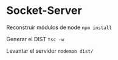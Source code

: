 # Socket-Server

Reconstruir módulos de node
``
npm install
``

Generar el DIST
``
tsc -w
``

Levantar el servidor
``
nodemon dist/
``